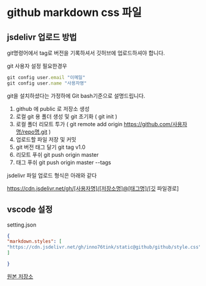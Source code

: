 # github markdown css 파일


## jsdelivr 업로드 방법

git명령어에서 tag로 버전을 기록하셔서 깃허브에 업로드하셔야 합니다.

git 사용자 설정 필요한경우

```javascript
git config user.email "이메일"
git config user.name "사용자명"
```


git을 설치하셨다는 가정하에 Git bash기준으로 설명드립니다.

1. github 에 public 로 저장소 생성
2. 로컬 git 용 폴더 생성 및 git 초기화 ( git init )
3. 로컬 폴더 리모트 투가 ( git remote add origin https://github.com/사용자명/repo명.git )
4. 업로드할 파일 저장 및 커밋
5. git 버전 태그 달기 git tag v1.0
6. 리모트 푸쉬 git push origin master
7. 태그 푸쉬 git push origin master --tags


jsdelivr 파일 업로드 형식은 아래와 같다 

https://cdn.jsdelivr.net/gh/[사용자명]/[저장소명]@[태그명]/[깃 파일경로]


## vscode 설정

setting.json

```json
{
"markdown.styles": [
"https://cdn.jsdelivr.net/gh/inno76tink/static@github/github/style.css"
]

}
```






[원본 저장소](https://github.com/aliencube/markdownpad-github)

